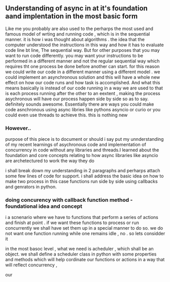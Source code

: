 ## Understanding of async in at it's  foundation aand implentation  in the most basic form  
Like me you probably are also used to the perharps the most used and famous model of wrting and running code , which is in the sequential manner. it is how i was thought about algorithms . the idea that the computer understood the instructions in this way and how it has to evaluate code line bt line, The sequential way. But for other purposes that you may want to run code differently. you may want your instructions to be performed in a different manner and not the regular sequential way which requires tht one process be done before another can start. 
for this reason we could write our code in a different manner using a different model \. we could implement an asynchronous solution and this will have a whole new effect on how our code runs and how task is accomplished. 
And what this means basically is instead of our code running in a way we are used to that is each process running after the other to an eextent , making the process asychronous will have our process happen side by side so as to say.
definitely sounds awesome.
Essentially there are ways you could make code asnchronous using async libries like pythons asyncio or curio or you could even use threads to achieve this. this is nothing new 

### However..

purpose of this piece is to document or should i say put my unnderstanding  of my recent learnings of asychronous code and implementation of concurrency in code without any libraries and threads.I learned about the foundation and core concepts relating to how async libraries like asyncio are archetectured to work the way they do 

i shall break down my understanding in 2 paragraphs and perharps attach some few lines of code for support. i shall address the basic idea on how to make two process in this case functions run side by side using callbacks and genrators in python.

### doing concurency with callback function method - foundational idea and concept 
i  a scnenario where we have to functions that perform a series of actions and finish at point . if we want these functions to process or run concurrently we shall have set them up in a special manner to do so. we do not want one function running while one remains idle , no .
so lets considder it

in the most basoc level , what we need is acheduler , which shall be an object.
we shall define a scheduler class in python with some properties and methods which will help cordinate our functions or actions in a way that will reflect concurrency ,

our



